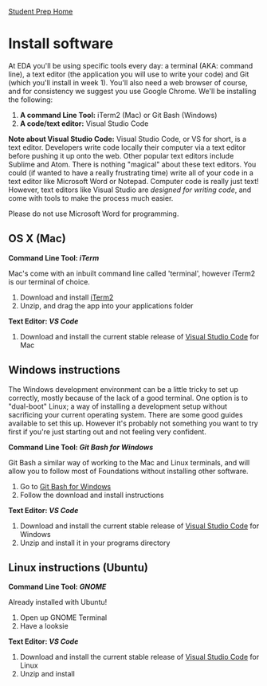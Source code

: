 [Student Prep Home](README.md)  

# Install software

At EDA you'll be using specific tools every day: a terminal (AKA: command line), a text editor (the application you will use to write your code) and Git (which you'll install in week 1). You'll also need a web browser of course, and for consistency we suggest you use Google Chrome. We'll be installing the following:

1. __A command Line Tool:__ iTerm2 (Mac) or Git Bash (Windows)
2. __A code/text editor:__ Visual Studio Code


__Note about Visual Studio Code:__ Visual Studio Code, or VS for short, is a text editor. Developers write code locally their computer via a text editor before pushing it up onto the web. Other popular text editors include Sublime and Atom.
There is nothing "magical" about these text editors. You could (if wanted to have a really frustrating time) write all of your code in a text editor like Microsoft Word or Notepad. Computer code is really just text! However, text editors like Visual Studio are _designed for writing code_, and come with tools to make the process much easier. 

Please do not use Microsoft Word for programming.

## OS X (Mac)

__Command Line Tool: *iTerm*__

Mac's come with an inbuilt command line called 'terminal', however iTerm2 is our terminal of choice.


1. Download and install [iTerm2](https://www.iterm2.com/)
2. Unzip, and drag the app into your applications folder


__Text Editor: *VS Code*__

1. Download and install the current stable release of [Visual Studio Code](https://code.visualstudio.com/) for Mac

## Windows instructions
The Windows development environment can be a little tricky to set up correctly, mostly because of the lack of a good terminal. One option is to "dual-boot" Linux; a way of installing a development setup without sacrificing your current operating system. There are some good guides available to set this up. However it's probably not something you want to try first if you're just starting out and not feeling very confident.

__Command Line Tool: *Git Bash for Windows*__

Git Bash a similar way of working to the Mac and Linux terminals, and will allow you to follow most of Foundations without installing other software.

1. Go to [Git Bash for Windows](https://gitforwindows.org/)
2. Follow the download and install instructions


__Text Editor: *VS Code*__  

1. Download and install the current stable release of [Visual Studio Code](https://code.visualstudio.com/) for Windows
2. Unzip and install it in your programs directory

## Linux instructions (Ubuntu)

__Command Line Tool: *GNOME*__

Already installed with Ubuntu!

1. Open up GNOME Terminal
2. Have a looksie

__Text Editor: *VS Code*__

1. Download and install the current stable release of [Visual Studio Code](https://code.visualstudio.com/) for Linux
3. Unzip and install



